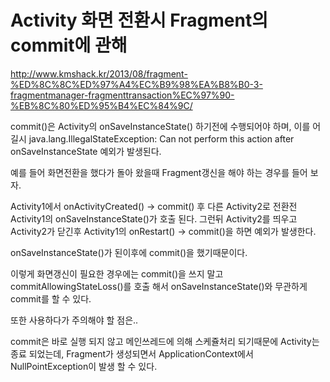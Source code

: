 # Activity 화면 전환시 Fragment의 commit에 관해

http://www.kmshack.kr/2013/08/fragment-%ED%8C%8C%ED%97%A4%EC%B9%98%EA%B8%B0-3-fragmentmanager-fragmenttransaction%EC%97%90-%EB%8C%80%ED%95%B4%EC%84%9C/

commit()은 Activity의 onSaveInstanceState() 하기전에 수행되어야 하며, 이를 어길시 java.lang.IllegalStateException: Can not perform this action after onSaveInstanceState 예외가 발생된다.

예를 들어 화면전환을 했다가 돌아 왔을때 Fragment갱신을 해야 하는 경우를 들어 보자.

Activity1에서 onActivityCreated() → commit() 후 다른 Activity2로 전환전 Activity1의 onSaveInstanceState()가 호출 된다.  그런뒤 Activity2를 띄우고 Activity2가 닫긴후 Activity1의 onRestart() → commit()을 하면 예외가 발생한다.

onSaveInstanceState()가 된이후에 commit()을 했기때문이다.

이렇게 화면갱신이 필요한 경우에는 commit()을 쓰지 말고 commitAllowingStateLoss()를 호출 해서 onSaveInstanceState()와 무관하게 commit를 할 수 있다.

 

또한 사용하다가 주의해야 할 점은..

commit은 바로 실행 되지 않고 메인쓰레드에 의해 스케쥴처리 되기때문에 Activity는 종료 되었는데, Fragment가 생성되면서 ApplicationContext에서 NullPointException이 발생 할 수 있다.

